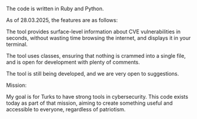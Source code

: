 The code is written in Ruby and Python.

As of 28.03.2025, the features are as follows:

The tool provides surface-level information about CVE vulnerabilities in seconds, without wasting time browsing the internet, and displays it in your terminal.

The tool uses classes, ensuring that nothing is crammed into a single file, and is open for development with plenty of comments.

The tool is still being developed, and we are very open to suggestions.

Mission:

My goal is for Turks to have strong tools in cybersecurity. This code exists today as part of that mission, aiming to create something useful and accessible to everyone, regardless of patriotism.
